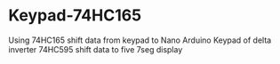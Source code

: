 # Keypad-74HC165
Using 74HC165 shift data from keypad to Nano Arduino
Keypad of delta inverter
74HC595 shift data to five 7seg display
